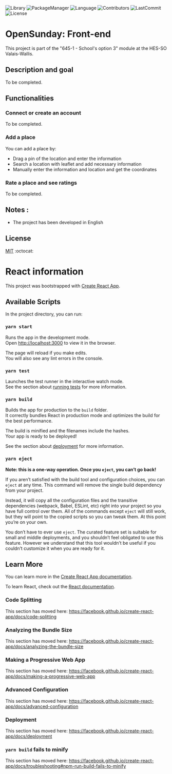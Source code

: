 ![Library](https://img.shields.io/badge/library-React-%2361dafb)
![PackageManager](https://img.shields.io/badge/package%20manager-Yarn-%232c8ebb)
![Language](https://img.shields.io/github/languages/top/Mcpwko/OpenSunday-FrontEnd)
![Contributors](https://img.shields.io/github/contributors/Mcpwko/OpenSunday-FrontEnd)
![LastCommit](https://img.shields.io/github/last-commit/Mcpwko/OpenSunday-FrontEnd)
![License](https://img.shields.io/badge/license-MIT-green)

# OpenSunday: Front-end

This project is part of the "645-1 - School's option 3" module at the HES-SO Valais-Wallis.

## Description and goal
To be completed.

## Functionalities
### Connect or create an account
To be completed.

### Add a place
You can add a place by:
* Drag a pin of the location and enter the information
* Search a location with leaflet and add necessary information
* Manually enter the information and location and get the coordinates

### Rate a place and see ratings
To be completed.


## Notes :
* The project has been developed in English

## License
[MIT](https://choosealicense.com/licenses/mit/) :octocat:

# React information

This project was bootstrapped with [Create React App](https://github.com/facebook/create-react-app).

## Available Scripts

In the project directory, you can run:

### `yarn start`

Runs the app in the development mode.<br />
Open [http://localhost:3000](http://localhost:3000) to view it in the browser.

The page will reload if you make edits.<br />
You will also see any lint errors in the console.

### `yarn test`

Launches the test runner in the interactive watch mode.<br />
See the section about [running tests](https://facebook.github.io/create-react-app/docs/running-tests) for more information.

### `yarn build`

Builds the app for production to the `build` folder.<br />
It correctly bundles React in production mode and optimizes the build for the best performance.

The build is minified and the filenames include the hashes.<br />
Your app is ready to be deployed!

See the section about [deployment](https://facebook.github.io/create-react-app/docs/deployment) for more information.

### `yarn eject`

**Note: this is a one-way operation. Once you `eject`, you can’t go back!**

If you aren’t satisfied with the build tool and configuration choices, you can `eject` at any time. This command will remove the single build dependency from your project.

Instead, it will copy all the configuration files and the transitive dependencies (webpack, Babel, ESLint, etc) right into your project so you have full control over them. All of the commands except `eject` will still work, but they will point to the copied scripts so you can tweak them. At this point you’re on your own.

You don’t have to ever use `eject`. The curated feature set is suitable for small and middle deployments, and you shouldn’t feel obligated to use this feature. However we understand that this tool wouldn’t be useful if you couldn’t customize it when you are ready for it.

## Learn More

You can learn more in the [Create React App documentation](https://facebook.github.io/create-react-app/docs/getting-started).

To learn React, check out the [React documentation](https://reactjs.org/).

### Code Splitting

This section has moved here: https://facebook.github.io/create-react-app/docs/code-splitting

### Analyzing the Bundle Size

This section has moved here: https://facebook.github.io/create-react-app/docs/analyzing-the-bundle-size

### Making a Progressive Web App

This section has moved here: https://facebook.github.io/create-react-app/docs/making-a-progressive-web-app

### Advanced Configuration

This section has moved here: https://facebook.github.io/create-react-app/docs/advanced-configuration

### Deployment

This section has moved here: https://facebook.github.io/create-react-app/docs/deployment

### `yarn build` fails to minify

This section has moved here: https://facebook.github.io/create-react-app/docs/troubleshooting#npm-run-build-fails-to-minify
